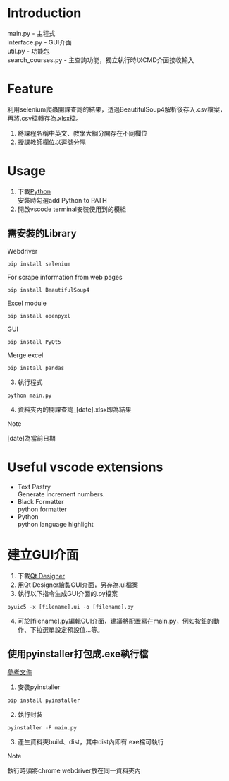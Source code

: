 # Introduction
main.py - 主程式  
interface.py - GUI介面  
util.py - 功能包  
search_courses.py - 主查詢功能，獨立執行時以CMD介面接收輸入  
# Feature
利用selenium爬蟲開課查詢的結果，透過BeautifulSoup4解析後存入.csv檔案，再將.csv檔轉存為.xlsx檔。  
1. 將課程名稱中英文、教學大綱分開存在不同欄位
2. 授課教師欄位以逗號分隔
# Usage
1. 下載[Python](https://www.python.org/downloads/)  
  安裝時勾選add Python to PATH
2. 開啟vscode terminal安裝使用到的模組  

## 需安裝的Library
Webdriver
```
pip install selenium
```
For scrape information from web pages
```
pip install BeautifulSoup4
```
Excel module
```
pip install openpyxl
```
GUI
```
pip install PyQt5
```
Merge excel
```
pip install pandas
```

3. 執行程式  
```
python main.py
```
4. 資料夾內的開課查詢_[date].xlsx即為結果  
> [!Note] 
> [date]為當前日期
# Useful vscode extensions
- Text Pastry  
  Generate increment numbers.
- Black Formatter  
  python formatter
- Python  
  python language highlight
  

# 建立GUI介面
1. 下載[Qt Designer](https://build-system.fman.io/qt-designer-download)  
2. 用Qt Designer繪製GUI介面，另存為.ui檔案  
3. 執行以下指令生成GUI介面的.py檔案
```
pyuic5 -x [filename].ui -o [filename].py
```
4. 可於[filename].py編輯GUI介面，建議將配置寫在main.py，例如按鈕的動作、下拉選單設定預設值...等。
## 使用pyinstaller打包成.exe執行檔
[參考文件](https://medium.com/pyladies-taiwan/python-%E5%B0%87python%E6%89%93%E5%8C%85%E6%88%90exe%E6%AA%94-32a4bacbe351)
1. 安裝pyinstaller
```
pip install pyinstaller
```
2. 執行封裝
```
pyinstaller -F main.py
```
3. 產生資料夾build、dist，其中dist內即有.exe檔可執行
> [!Note]
> 執行時須將chrome webdriver放在同一資料夾內
